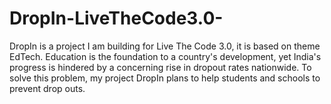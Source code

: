 # DropIn-LiveTheCode3.0-
DropIn is a project I am building for Live The Code 3.0, it is based on theme EdTech.
Education is the foundation to a country's development, yet India's progress is hindered by a concerning rise in dropout rates nationwide. To solve this problem, my project DropIn plans to help students and schools to prevent drop outs.
